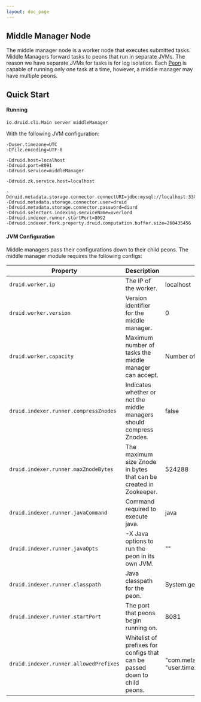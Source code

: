 ```yaml
---
layout: doc_page
---
```


Middle Manager Node
------------------

The middle manager node is a worker node that executes submitted tasks. Middle Managers forward tasks to peons that run in separate JVMs.
The reason we have separate JVMs for tasks is for log isolation. Each [Peon](Peons.html) is capable of running only one task at a time, however, a middle manager may have multiple peons.

Quick Start
------------------

#### Running

```
io.druid.cli.Main server middleManager
```

With the following JVM configuration:

```
-Duser.timezone=UTC
-Dfile.encoding=UTF-8

-Ddruid.host=localhost
-Ddruid.port=8091
-Ddruid.service=middleManager

-Ddruid.zk.service.host=localhost

-Ddruid.metadata.storage.connector.connectURI=jdbc:mysql://localhost:3306/druid
-Ddruid.metadata.storage.connector.user=druid
-Ddruid.metadata.storage.connector.password=diurd
-Ddruid.selectors.indexing.serviceName=overlord
-Ddruid.indexer.runner.startPort=8092
-Ddruid.indexer.fork.property.druid.computation.buffer.size=268435456
```

#### JVM Configuration

Middle managers pass their configurations down to their child peons. The middle manager module requires the following configs:

|Property|Description|Default|
|--------|-----------|-------|
|`druid.worker.ip`|The IP of the worker.|localhost|
|`druid.worker.version`|Version identifier for the middle manager.|0|
|`druid.worker.capacity`|Maximum number of tasks the middle manager can accept.|Number of available processors - 1|
|`druid.indexer.runner.compressZnodes`|Indicates whether or not the middle managers should compress Znodes.|false|
|`druid.indexer.runner.maxZnodeBytes`|The maximum size Znode in bytes that can be created in Zookeeper.|524288|
|`druid.indexer.runner.javaCommand`|Command required to execute java.|java|
|`druid.indexer.runner.javaOpts`|-X Java options to run the peon in its own JVM.|""|
|`druid.indexer.runner.classpath`|Java classpath for the peon.|System.getProperty("java.class.path")|
|`druid.indexer.runner.startPort`|The port that peons begin running on.|8081|
|`druid.indexer.runner.allowedPrefixes`|Whitelist of prefixes for configs that can be passed down to child peons.|"com.metamx", "druid", "io.druid", "user.timezone","file.encoding"|

